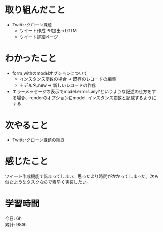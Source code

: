 # 取り組んだこと       
- Twitterクローン課題
  - ツイート作成 PR提出→LGTM
  - ツイート詳細ページ  
# わかったこと  
- form_withのmodelオプションについて
    - インスタンス変数の場合 → 既存のレコードの編集
    - モデル名.new → 新しいレコードの作成
- エラーメッセージの表示でmodel.errors.any?というような記述の仕方をする場合、renderのオプションにmodel: インスタンス変数と記載するようにする
# 次やること  
- Twitterクローン課題の続き  
# 感じたこと 
ツイート作成機能で詰まってしまい、思ったより時間がかかってしまった。次も似たようなタスクなので素早く実装したい。
# 学習時間 
今日: 6h                    
累計: 980h                
